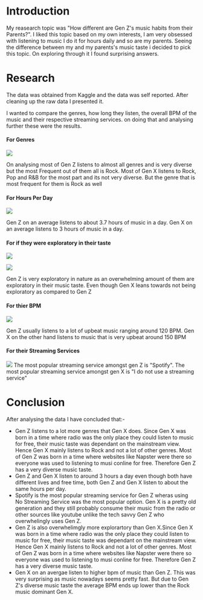 # Introduction 
My reasearch topic was "How different are Gen Z's music habits from their Parents?". I liked this topic based on my own interests, I am very obsessed with listening to music I do it for hours daily and so are my parents. Seeing the difference between my and my parents's music taste i decided to pick this topic. On exploring through it I found surprising answers.


# Research 
The data was obtained from Kaggle and the data was self reported. After cleaning up the raw data I presented it.

I wanted to compare the genres, how long they listen, the overall BPM of the music and their respective streaming services.
on doing that and analysing further these were the results.

#### For Genres 
![](images/analysis2/genre_a2.png)

On analysing most of Gen Z listens to almost all genres and is very diverse but the most Frequent out of them all is Rock. Most of Gen X listens to Rock, Pop and R&B for the most part and its not very diverse. But the genre that is most frequent for them is Rock as well

#### For Hours Per Day
![](images/analysis2/hours_a2.png)

Gen Z on an average listens to about 3.7 hours of music in a day. Gen X on an average listens to 3 hours of music in a day.

#### For if they were exploratory in their taste


![](images/analysis2/explore1_a2.png)

![](images/analysis2/explore2_a2.png)

Gen Z is very exploratory in nature as an overwhelming amount of them are exploratory in their music taste. Even though Gen X leans towards not being exploratory as compared to Gen Z

#### For thier BPM 
![](images/analysis2/BPM_a2.png)

Gen Z usually listens to a lot of upbeat music ranging around 120 BPM. Gen X on the other hand listens to music that is very upbeat around 150 BPM


#### For their Streaming Services 
![](images/analysis2/streaming_a2.png)
The most popular streaming service amongst gen Z is "Spotify". The most popular streaming service amongst gen X is "I do not use a streaming service"



# Conclusion

After analysing the data I have concluded that:-

- Gen Z listens to a lot more genres that Gen X does. Since Gen X was born in a time where radio was the only place they could listen to music for free, their music taste was dependant on the mainstream view. Hence Gen X mainly listens to Rock and not a lot of other genres. Most of Gen Z was born in a time where websites like Napster were there so everyone was used to listening to musi conline for free. Therefore Gen Z has a very diverse music taste.
- Gen Z and Gen X listen to around 3 hours a day even though both have different lives and free time, both Gen Z and Gen X listen to about the same hours per day.
- Spotify is the most popular streaming service for Gen Z wheras using No Streaming Service was the most popular option. Gen X is a pretty old generation and they still probably consume their music from the radio or other sources like youtube unlike the tech savvy Gen Z who overwhelingly uses Gen Z.
- Gen Z is also overwhelimgly more explorartory than Gen X.Since Gen X was born in a time where radio was the only place they could listen to music for free, their music taste was dependant on the mainstream view. Hence Gen X mainly listens to Rock and not a lot of other genres. Most of Gen Z was born in a time where websites like Napster were there so everyone was used to listening to musi conline for free. Therefore Gen Z has a very diverse music taste.
- Gen X on an avergae listen to higher bpm of music than Gen Z. This was very surprising as music nowadays seems pretty fast. But due to Gen Z's diverse music taste the average BPM ends up lower than the Rock music dominant Gen X.
